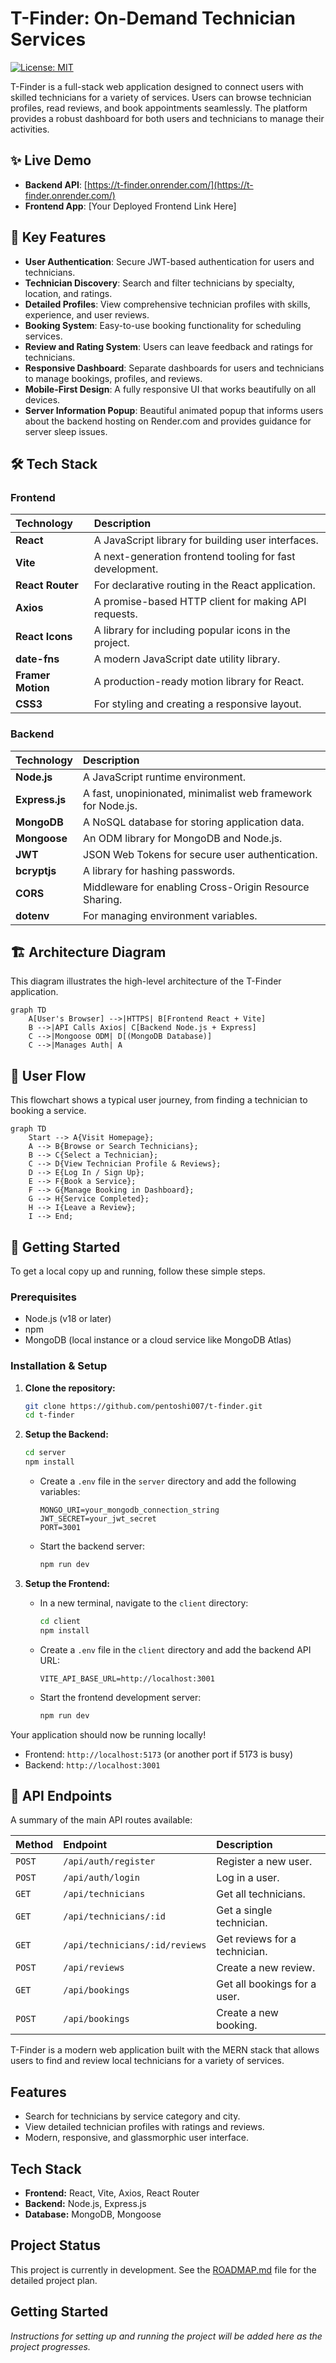 # T-Finder: On-Demand Technician Services

[![License: MIT](https://img.shields.io/badge/License-MIT-yellow.svg)](https://opensource.org/licenses/MIT)

T-Finder is a full-stack web application designed to connect users with skilled technicians for a variety of services. Users can browse technician profiles, read reviews, and book appointments seamlessly. The platform provides a robust dashboard for both users and technicians to manage their activities.

## ✨ Live Demo

- **Backend API**: [https://t-finder.onrender.com/](https://t-finder.onrender.com/)
- **Frontend App**: [Your Deployed Frontend Link Here]

## 🚀 Key Features

- **User Authentication**: Secure JWT-based authentication for users and technicians.
- **Technician Discovery**: Search and filter technicians by specialty, location, and ratings.
- **Detailed Profiles**: View comprehensive technician profiles with skills, experience, and user reviews.
- **Booking System**: Easy-to-use booking functionality for scheduling services.
- **Review and Rating System**: Users can leave feedback and ratings for technicians.
- **Responsive Dashboard**: Separate dashboards for users and technicians to manage bookings, profiles, and reviews.
- **Mobile-First Design**: A fully responsive UI that works beautifully on all devices.
- **Server Information Popup**: Beautiful animated popup that informs users about the backend hosting on Render.com and provides guidance for server sleep issues.

## 🛠️ Tech Stack

### Frontend

| Technology | Description |
| :--- | :--- |
| **React** | A JavaScript library for building user interfaces. |
| **Vite** | A next-generation frontend tooling for fast development. |
| **React Router** | For declarative routing in the React application. |
| **Axios** | A promise-based HTTP client for making API requests. |
| **React Icons** | A library for including popular icons in the project. |
| **date-fns** | A modern JavaScript date utility library. |
| **Framer Motion**| A production-ready motion library for React. |
| **CSS3** | For styling and creating a responsive layout. |

### Backend

| Technology | Description |
| :--- | :--- |
| **Node.js** | A JavaScript runtime environment. |
| **Express.js** | A fast, unopinionated, minimalist web framework for Node.js. |
| **MongoDB** | A NoSQL database for storing application data. |
| **Mongoose** | An ODM library for MongoDB and Node.js. |
| **JWT** | JSON Web Tokens for secure user authentication. |
| **bcryptjs** | A library for hashing passwords. |
| **CORS** | Middleware for enabling Cross-Origin Resource Sharing. |
| **dotenv** | For managing environment variables. |

## 🏗️ Architecture Diagram

This diagram illustrates the high-level architecture of the T-Finder application.

```mermaid
graph TD
    A[User's Browser] -->|HTTPS| B[Frontend React + Vite]
    B -->|API Calls Axios| C[Backend Node.js + Express]
    C -->|Mongoose ODM| D[(MongoDB Database)]
    C -->|Manages Auth| A
```

## 🌊 User Flow

This flowchart shows a typical user journey, from finding a technician to booking a service.

```mermaid
graph TD
    Start --> A{Visit Homepage};
    A --> B{Browse or Search Technicians};
    B --> C{Select a Technician};
    C --> D{View Technician Profile & Reviews};
    D --> E{Log In / Sign Up};
    E --> F{Book a Service};
    F --> G{Manage Booking in Dashboard};
    G --> H{Service Completed};
    H --> I{Leave a Review};
    I --> End;
```

## 🏁 Getting Started

To get a local copy up and running, follow these simple steps.

### Prerequisites

- Node.js (v18 or later)
- npm
- MongoDB (local instance or a cloud service like MongoDB Atlas)

### Installation & Setup

1. **Clone the repository:**
   ```sh
   git clone https://github.com/pentoshi007/t-finder.git
   cd t-finder
   ```

2. **Setup the Backend:**
   ```sh
   cd server
   npm install
   ```
   - Create a `.env` file in the `server` directory and add the following variables:
     ```
     MONGO_URI=your_mongodb_connection_string
     JWT_SECRET=your_jwt_secret
     PORT=3001
     ```
   - Start the backend server:
     ```sh
     npm run dev
     ```

3. **Setup the Frontend:**
   - In a new terminal, navigate to the `client` directory:
     ```sh
     cd client
     npm install
     ```
   - Create a `.env` file in the `client` directory and add the backend API URL:
     ```
     VITE_API_BASE_URL=http://localhost:3001
     ```
   - Start the frontend development server:
     ```sh
     npm run dev
     ```

Your application should now be running locally!
- Frontend: `http://localhost:5173` (or another port if 5173 is busy)
- Backend: `http://localhost:3001`

## 📂 API Endpoints

A summary of the main API routes available:

| Method | Endpoint | Description |
| :--- | :--- | :--- |
| `POST` | `/api/auth/register` | Register a new user. |
| `POST` | `/api/auth/login` | Log in a user. |
| `GET` | `/api/technicians` | Get all technicians. |
| `GET` | `/api/technicians/:id` | Get a single technician. |
| `GET` | `/api/technicians/:id/reviews` | Get reviews for a technician. |
| `POST` | `/api/reviews` | Create a new review. |
| `GET` | `/api/bookings` | Get all bookings for a user. |
| `POST` | `/api/bookings` | Create a new booking. |

T-Finder is a modern web application built with the MERN stack that allows users to find and review local technicians for a variety of services.

## Features

- Search for technicians by service category and city.
- View detailed technician profiles with ratings and reviews.
- Modern, responsive, and glassmorphic user interface.

## Tech Stack

- **Frontend:** React, Vite, Axios, React Router
- **Backend:** Node.js, Express.js
- **Database:** MongoDB, Mongoose

## Project Status

This project is currently in development. See the [ROADMAP.md](ROADMAP.md) file for the detailed project plan.

## Getting Started

*Instructions for setting up and running the project will be added here as the project progresses.*

